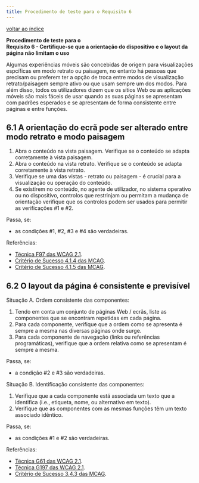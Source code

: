 ```yaml
---
title: Procedimento de teste para o Requisito 6 
---
```


[voltar ao índice](index.md)

**Procedimento de teste para o**<br>**Requisito 6 - Certifique-se que a orientação do dispositivo e o layout da página não limitam o uso**

Algumas experiências móveis são concebidas de origem para visualizações espcíficas em modo retrato ou paisagem, no entanto há pessoas que precisam ou preferem ter a opção de troca entre modos de visualização retrato/paisagem sempre ativo ou que usam sempre um dos modos. Para além disso, todos os utilizadores dizem que os sítios Web ou as aplicações móveis são mais fáceis de usar quando as suas páginas se apresentam com padrões esperados e se apresentam de forma consistente entre páginas e entre funções.

## 6.1 A orientação do ecrã pode ser alterado entre modo retrato e modo paisagem

1. Abra o conteúdo na vista paisagem. Verifique se o conteúdo se adapta corretamente à vista paisagem.
2. Abra o conteúdo na vista retrato. Verifique se o conteúdo se adapta corretamente à vista retrato.
3. Verifique se uma das vistas - retrato ou paisagem - é crucial para a visualização ou operação do conteúdo.
4. Se existirem no conteúdo, no agente de utilizador, no sistema operativo ou no dispositivo, controlos que restrinjam ou permitam a mudança de orientação verifique que os controlos podem ser usados para permitir as verificações #1 e #2.

Passa, se:

- as condições #1, #2, #3 e #4 são verdadeiras.

Referências:

- [Técnica F97 das WCAG 2.1](https://www.w3.org/WAI/WCAG22/Techniques/failures/F97).
- [Critério de Sucesso 4.1.4 das MCAG](https://getevinced.github.io/mcag/#locked-orientation).
- [Critério de Sucesso 4.1.5 das MCAG](https://getevinced.github.io/mcag/#orientation-resilient-display).

## 6.2 O layout da página é consistente e previsível

Situação A. Ordem consistente das componentes:

1. Tendo em conta um conjunto de páginas Web / ecrãs, liste as componentes que se encontram repetidas em cada página.
2. Para cada componente, verifique que a ordem como se apresenta é sempre a mesma nas diversas páginas onde surge.
3. Para cada componente de navegação (links ou referências programáticas), verifique que a ordem relativa como se apresentam é sempre a mesma.

Passa, se:

- a condição #2 e #3 são verdadeiras.

Situação B. Identificação consistente das componentes:

1. Verifique que a cada componente está associada um texto que a identifica (i.e., etiqueta, nome, ou alternativo em texto).
2. Verifique que as componentes com as mesmas funções têm um texto associado idêntico.

Passa, se:

- as condições #1 e #2 são verdadeiras.

Referências:

- [Técnica G61 das WCAG 2.1](https://www.w3.org/WAI/WCAG22/Techniques/general/G61).
- [Técnica G197 das WCAG 2.1](https://www.w3.org/WAI/WCAG22/Techniques/general/G197).
- [Critério de Sucesso 3.4.3 das MCAG](https://getevinced.github.io/mcag/#consistent-navigation).
